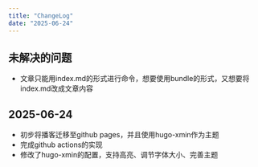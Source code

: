 ```yaml
---
title: "ChangeLog"
date: "2025-06-24"
---
```


## 未解决的问题

- 文章只能用index.md的形式进行命令，想要使用bundle的形式，又想要将index.md改成文章内容

## 2025-06-24

- 初步将播客迁移至github pages，并且使用hugo-xmin作为主题
- 完成github actions的实现
- 修改了hugo-xmin的配置，支持高亮、调节字体大小、完善主题